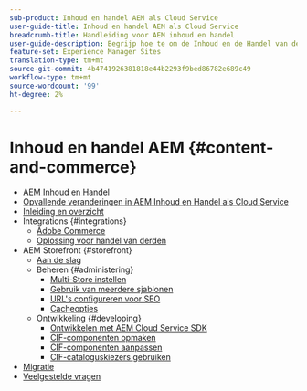 ```yaml
---
sub-product: Inhoud en handel AEM als Cloud Service
user-guide-title: Inhoud en handel AEM als Cloud Service
breadcrumb-title: Handleiding voor AEM inhoud en handel
user-guide-description: Begrijp hoe te om de Inhoud en de Handel van de Experience Manager als Cloud Service te gebruiken en te beheren.
feature-set: Experience Manager Sites
translation-type: tm+mt
source-git-commit: 4b4741926381818e44b2293f9bed86782e689c49
workflow-type: tm+mt
source-wordcount: '99'
ht-degree: 2%

---
```



# Inhoud en handel AEM {#content-and-commerce}

+ [AEM Inhoud en Handel](/help/commerce-cloud/home.md)
+ [Opvallende veranderingen in AEM Inhoud en Handel als Cloud Service](changes.md)
+ [Inleiding en overzicht](introduction.md)
+ Integrations {#integrations}
   + [Adobe Commerce](integrating/magento.md)
   + [Oplossing voor handel van derden](integrating/third-party.md)
+ AEM Storefront {#storefront}
   + [Aan de slag](getting-started.md)
   + Beheren {#administering}
      + [Multi-Store instellen](configuring/multi-store-setup.md)
      + [Gebruik van meerdere sjablonen](configuring/multi-template-usage.md)
      + [URL&#39;s configureren voor SEO](configuring/advanced-url-configuration.md)
      + [Cacheopties](configuring/caching.md)
   + Ontwikkeling {#developing}
      + [Ontwikkelen met AEM Cloud Service SDK](develop.md)
      + [CIF-componenten opmaken](customizing/style-cif-component.md)
      + [CIF-componenten aanpassen](customizing/customize-cif-components.md)
      + [CIF-cataloguskiezers gebruiken](customizing/use-cif-pickers.md)
+ [Migratie](migration.md)
+ [Veelgestelde vragen](faq.md)
